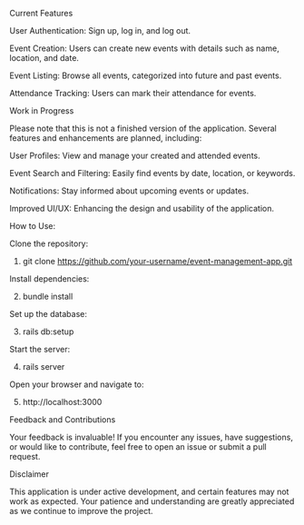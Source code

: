 Current Features

User Authentication: Sign up, log in, and log out.

Event Creation: Users can create new events with details such as name, location, and date.

Event Listing: Browse all events, categorized into future and past events.

Attendance Tracking: Users can mark their attendance for events.

Work in Progress

Please note that this is not a finished version of the application. Several features and enhancements are planned, including:

User Profiles: View and manage your created and attended events.

Event Search and Filtering: Easily find events by date, location, or keywords.

Notifications: Stay informed about upcoming events or updates.

Improved UI/UX: Enhancing the design and usability of the application.

How to Use:

Clone the repository:

1. git clone https://github.com/your-username/event-management-app.git

Install dependencies:

2. bundle install

Set up the database:

3. rails db:setup

Start the server:

4. rails server

Open your browser and navigate to:

5. http://localhost:3000

Feedback and Contributions

Your feedback is invaluable! If you encounter any issues, have suggestions, or would like to contribute, feel free to open an issue or submit a pull request.



Disclaimer

This application is under active development, and certain features may not work as expected. Your patience and understanding are greatly appreciated as we continue to improve the project.